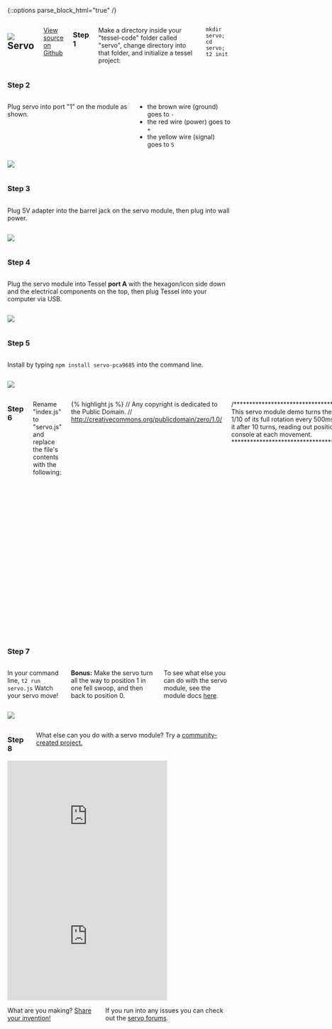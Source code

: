 {::options parse_block_html="true" /}

<div class="row">
<div class="large-12 columns">

## <img class="constrain-sm" src="//i.imgur.com/xRmlOgr.png"> Servo

[<i class="fa fa-github"></i> View source on Github](https://github.com/tessel/servo-pca9685)

### Step 1

Make a directory inside your "tessel-code" folder called "servo", change directory into that folder, and initialize a tessel project:

`mkdir servo; cd servo; t2 init`

</div>
</div>

<div class="row">
<div class="large-12 columns">

### Step 2

</div>
</div>

<div class="row">
<div class="large-6 columns">

Plug servo into port "1" on the module as shown.  

*   the brown wire (ground) goes to `-`
*   the red wire (power) goes to `+`
*   the yellow wire (signal) goes to `S`

</div>
<div class="large-5 columns">

![](http://i.imgur.com/g4PbQIp.jpg)

</div>
</div>

<div class="row">
<div class="large-12 columns">

### Step 3

</div>
</div>

<div class="row">
<div class="large-6 columns">

Plug 5V adapter into the barrel jack on the servo module, then plug into wall power.

</div>
<div class="large-6 columns">

![](http://i.imgur.com/z78mWxa.png)

</div>
</div>

<div class="row">
<div class="large-12 columns">

### Step 4

</div>
</div>

<div class="row">
<div class="large-6 columns">

Plug the servo module into Tessel **port A** with the hexagon/icon side down and the electrical components on the top, then plug Tessel into your computer via USB.

</div>
<div class="large-6 columns">

![](http://i.imgur.com/oiKY9md.jpg)

</div>
</div>

<div class="row">
<div class="large-12 columns">

### Step 5

</div>
</div>

<div class="row">
<div class="large-6 columns">

Install by typing `npm install servo-pca9685` into the command line.

</div>
<div class="large-6 columns">
<div class="row">

![](//i.imgur.com/QsPkouA.jpg)

</div>
</div>

<div class="row">
<div class="large-12 columns">

### Step 6

Rename "index.js" to "servo.js" and replace the file's contents with the following:

{% highlight js %}
// Any copyright is dedicated to the Public Domain.
// http://creativecommons.org/publicdomain/zero/1.0/

/*********************************************
This servo module demo turns the servo around
1/10 of its full rotation  every 500ms, then
resets it after 10 turns, reading out position
to the console at each movement.
*********************************************/

var tessel = require('tessel');
var servolib = require('servo-pca9685');

var servo = servolib.use(tessel.port['A']);

var servo1 = 1; // We have a servo plugged in at position 1

servo.on('ready', function () {
  var position = 0;  //  Target position of the servo between 0 (min) and 1 (max).

  //  Set the minimum and maximum duty cycle for servo 1.
  //  If the servo doesn't move to its full extent or stalls out
  //  and gets hot, try tuning these values (0.05 and 0.12).
  //  Moving them towards each other = less movement range
  //  Moving them apart = more range, more likely to stall and burn out
  servo.configure(servo1, 0.05, 0.12, function () {
    setInterval(function () {
      console.log('Position (in range 0-1):', position);
      //  Set servo #1 to position pos.
      servo.move(servo1, position);

      // Increment by 10% (~18 deg for a normal servo)
      position += 0.1;
      if (position > 1) {
        position = 0; // Reset servo position
      }
    }, 500); // Every 500 milliseconds
  });
});
{% endhighlight %}

Save the file.

</div>
</div>

<div class="row">
<div class="large-12 columns">

### Step 7

</div>
</div>

<div class="row">
<div class="large-6 columns">

In your command line, `t2 run servo.js` Watch your servo move!  

**Bonus:** Make the servo turn all the way to position 1 in one fell swoop, and then back to position 0.  

To see what else you can do with the servo module, see the module docs [here](https://github.com/tessel/servo-pca9685).

</div>
<div class="large-6 columns">

![](http://i.imgur.com/eMUtSTT.gif)

</div>
</div>

<div class="row">
<div class="large-12 columns">

### Step 8

What else can you do with a servo module? Try a [community-created project.](http://tessel.io/projects)

</div>
</div>

<div class="row">
<div class="large-6 columns left">
<iframe frameborder="0" height="270" scrolling="no" src="http://tessel.hackster.io/ifoundthemeaningoflife/rc-sumobot/embed" width="360"></iframe>
</div>

<div class="large-6 columns left">
<iframe frameborder="0" height="270" scrolling="no" src="http://tessel.hackster.io/jcoppieters/tessel-rater/embed" width="360"></iframe>
</div>
</div>

<div class="row">
<div class="large-12 columns">

What are you making? [Share your invention!](http://tessel.hackster.io/)

If you run into any issues you can check out the [servo forums](https://forums.tessel.io/c/modules/servo).

</div>
</div>
